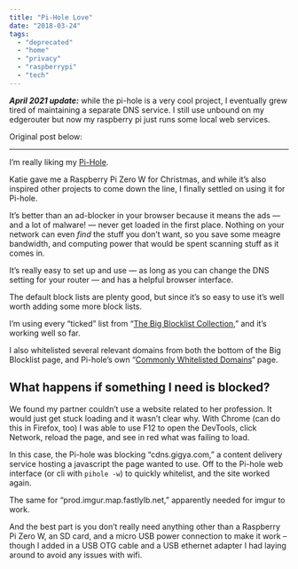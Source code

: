 ```yaml
---
title: "Pi-Hole Love"
date: "2018-03-24"
tags: 
  - "deprecated"
  - "home"
  - "privacy"
  - "raspberrypi"
  - "tech"
---
```


**_April 2021 update:_** while the pi-hole is a very cool project, I eventually grew tired of maintaining a separate DNS service. I still use unbound on my edgerouter but now my raspberry pi just runs some local web services.

Original post below:

* * *

I’m really liking my [Pi-Hole](https://pi-hole.net/).

Katie gave me a Raspberry Pi Zero W for Christmas, and while it’s also inspired other projects to come down the line, I finally settled on using it for Pi-hole.

It’s better than an ad-blocker in your browser because it means the ads — and a lot of malware! — never get loaded in the first place. Nothing on your network can even _find_ the stuff you don’t want, so you save some meagre bandwidth, and computing power that would be spent scanning stuff as it comes in.

It’s really easy to set up and use — as long as you can change the DNS setting for your router — and has a helpful browser interface.

The default block lists are plenty good, but since it’s so easy to use it’s well worth adding some more block lists.

I’m using every “ticked” list from “[The Big Blocklist Collection](https://firebog.net/),” and it’s working well so far.

I also whitelisted several relevant domains from both the bottom of the Big Blocklist page, and Pi-hole’s own “[Commonly Whitelisted Domains](https://discourse.pi-hole.net/t/commonly-whitelisted-domains/212)“ page.

## What happens if something I need is blocked?

We found my partner couldn’t use a website related to her profession. It would just get stuck loading and it wasn’t clear why. With Chrome (can do this in Firefox, too) I was able to use F12 to open the DevTools, click Network, reload the page, and see in red what was failing to load.

In this case, the Pi-hole was blocking “cdns.gigya.com,” a content delivery service hosting a javascript the page wanted to use. Off to the Pi-hole web interface (or cli with `pihole -w`) to quickly whitelist, and the site worked again.

The same for “prod.imgur.map.fastlylb.net,” apparently needed for imgur to work.

And the best part is you don’t really need anything other than a Raspberry Pi Zero W, an SD card, and a micro USB power connection to make it work – though I added in a USB OTG cable and a USB ethernet adapter I had laying around to avoid any issues with wifi.
